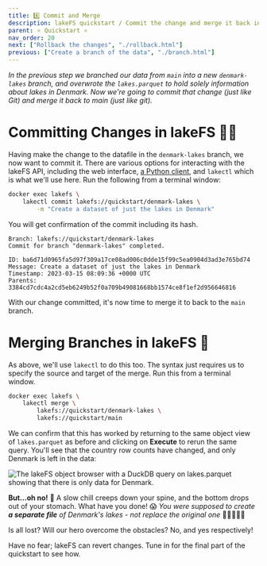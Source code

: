 ```yaml
---
title: 4️⃣ Commit and Merge
description: lakeFS quickstart / Commit the change and merge it back into the main branhch
parent: ⭐ Quickstart ⭐
nav_order: 20
next: ["Rollback the changes", "./rollback.html"]
previous: ["Create a branch of the data", "./branch.html"]
---
```


_In the previous step we branched our data from `main` into a new `denmark-lakes` branch, and overwrote the `lakes.parquet` to hold solely information about lakes in Denmark. Now we're going to commit that change (just like Git) and merge it back to main (just like git)._

# Committing Changes in lakeFS 🤝🏻

Having make the change to the datafile in the `denmark-lakes` branch, we now want to commit it. There are various options for interacting with the lakeFS API, including the web interface, [a Python client](https://pydocs.lakefs.io/), and `lakectl` which is what we'll use here. Run the following from a terminal window:

```bash
docker exec lakefs \
    lakectl commit lakefs://quickstart/denmark-lakes \
	    -m "Create a dataset of just the lakes in Denmark"
```

You will get confirmation of the commit including its hash.
```
Branch: lakefs://quickstart/denmark-lakes
Commit for branch "denmark-lakes" completed.

ID: ba6d71d0965fa5d97f309a17ce08ad006c0dde15f99c5ea0904d3ad3e765bd74
Message: Create a dataset of just the lakes in Denmark
Timestamp: 2023-03-15 08:09:36 +0000 UTC
Parents: 3384cd7cdc4a2cd5eb6249b52f0a709b49081668bb1574ce8f1ef2d956646816
```

With our change committed, it's now time to merge it to back to the `main` branch. 

# Merging Branches in lakeFS 🔀

As above, we'll use `lakectl` to do this too. The syntax just requires us to specify the source and target of the merge. Run this from a terminal window.

```bash
docker exec lakefs \
	lakectl merge \
		lakefs://quickstart/denmark-lakes \
		lakefs://quickstart/main
```

We can confirm that this has worked by returning to the same object view of `lakes.parquet` as before and clicking on **Execute** to rerun the same query. You'll see that the country row counts have changed, and only Denmark is left in the data: 

<img src="{{ site.baseurl }}/assets/img/quickstart/duckdb-main-03.png" alt="The lakeFS object browser with a DuckDB query on lakes.parquet showing that there is only data for Denmark." class="quickstart"/>

**But…oh no!** 😬 A slow chill creeps down your spine, and the bottom drops out of your stomach. What have you done! 😱 *You were supposed to create **a separate file** of Denmark's lakes - not replace the original one* 🤦🏻🤦🏻‍♀️ 

Is all lost? Will our hero overcome the obstacles? No, and yes respectively!

Have no fear; lakeFS can revert changes. Tune in for the final part of the quickstart to see how. 